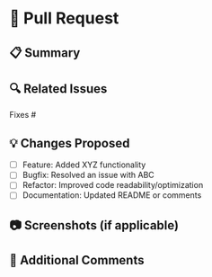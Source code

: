 # 🚀 Pull Request

## 📋 Summary
<!-- Provide a brief explanation of the changes. What problem does this PR fix? -->

## 🔍 Related Issues
<!-- Link to related issues, e.g., "Fixes #123" or "Closes #456" -->
Fixes #

## 💡 Changes Proposed
<!-- List major changes in this PR -->
- [ ] Feature: Added XYZ functionality
- [ ] Bugfix: Resolved an issue with ABC
- [ ] Refactor: Improved code readability/optimization
- [ ] Documentation: Updated README or comments

## 📷 Screenshots (if applicable)
<!-- Add screenshots or GIFs if visual changes were made. -->

## 💬 Additional Comments
<!-- Any additional context or thoughts? -->
